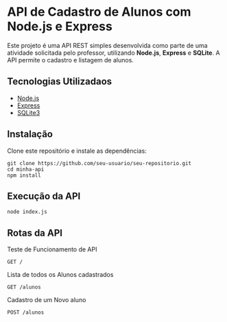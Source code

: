 # API de Cadastro de Alunos com Node.js e Express

Este projeto é uma API REST simples desenvolvida como parte de uma atividade solicitada pelo professor, utilizando **Node.js**, **Express** e **SQLite**. A API permite o cadastro e listagem de alunos.

## Tecnologias Utilizadaos

- [Node.js](https://nodejs.org/)
- [Express](https://expressjs.com/)
- [SQLite3](https://www.sqlite.org/index.html)

## Instalação

Clone este repositório e instale as dependências:

```
git clone https://github.com/seu-usuario/seu-repositorio.git
cd minha-api
npm install
```

## Execução da API

```
node index.js
```

## Rotas da API

Teste de Funcionamento de API

```
GET /
```

Lista de todos os Alunos cadastrados

```
GET /alunos
```

Cadastro de um Novo aluno

```
POST /alunos
```
